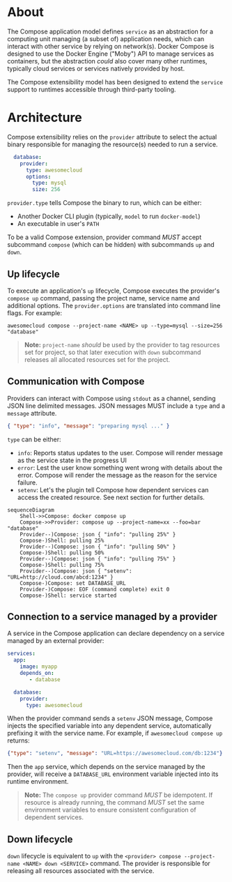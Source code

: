 # About

The Compose application model defines `service` as an abstraction for a computing unit managing (a subset of)
application needs, which can interact with other service by relying on network(s). Docker Compose is designed 
to use the Docker Engine ("Moby") API to manage services as containers, but the abstraction _could_ also cover 
many other runtimes, typically cloud services or services natively provided by host.

The Compose extensibility model has been designed to extend the `service` support to runtimes accessible through
third-party tooling.

# Architecture

Compose extensibility relies on the `provider` attribute to select the actual binary responsible for managing
the resource(s) needed to run a service.

```yaml
  database:
    provider:
      type: awesomecloud
      options:
        type: mysql
        size: 256
```

`provider.type` tells Compose the binary to run, which can be either:
- Another Docker CLI plugin (typically, `model` to run `docker-model`)
- An executable in user's `PATH`

To be a valid Compose extension, provider command *MUST* accept subcommand `compose` (which can be hidden)
with subcommands `up` and `down`.

## Up lifecycle

To execute an application's `up` lifecycle, Compose executes the provider's `compose up` command, passing 
the project name, service name and additional options. The `provider.options` are translated 
into command line flags. For example:
```console
awesomecloud compose --project-name <NAME> up --type=mysql --size=256 "database"
```

> __Note:__ `project-name` _should_ be used by the provider to tag resources
> set for project, so that later execution with `down` subcommand releases 
> all allocated resources set for the project.

## Communication with Compose

Providers can interact with Compose using `stdout` as a channel, sending JSON line delimited messages.
JSON messages MUST include a `type` and a `message` attribute.
```json
{ "type": "info", "message": "preparing mysql ..." }
```

`type` can be either:
- `info`: Reports status updates to the user. Compose will render message as the service state in the progress UI
- `error`: Lest the user know something went wrong with details about the error. Compose will render the message as the reason for the service failure.
- `setenv`: Let's the plugin tell Compose how dependent services can access the created resource. See next section for further details.

```mermaid
sequenceDiagram
    Shell->>Compose: docker compose up
    Compose->>Provider: compose up --project-name=xx --foo=bar "database"
    Provider--)Compose: json { "info": "pulling 25%" }
    Compose-)Shell: pulling 25%
    Provider--)Compose: json { "info": "pulling 50%" }
    Compose-)Shell: pulling 50%
    Provider--)Compose: json { "info": "pulling 75%" }
    Compose-)Shell: pulling 75%
    Provider--)Compose: json { "setenv": "URL=http://cloud.com/abcd:1234" }
    Compose-)Compose: set DATABASE_URL
    Provider-)Compose: EOF (command complete) exit 0
    Compose-)Shell: service started
```

## Connection to a service managed by a provider

A service in the Compose application can declare dependency on a service managed by an external provider: 

```yaml
services:
  app:
    image: myapp 
    depends_on:
       - database

  database:
    provider:
      type: awesomecloud
```

When the provider command sends a `setenv` JSON message, Compose injects the specified variable into any dependent service,
automatically prefixing it with the service name. For example, if `awesomecloud compose up` returns:
```json
{"type": "setenv", "message": "URL=https://awesomecloud.com/db:1234"}
```
Then the `app` service, which depends on the service managed by the provider, will receive a `DATABASE_URL` environment variable injected
into its runtime environment.

> __Note:__  The `compose up` provider command _MUST_ be idempotent. If resource is already running, the command _MUST_ set
> the same environment variables to ensure consistent configuration of dependent services.

## Down lifecycle

`down` lifecycle is equivalent to `up` with the `<provider> compose --project-name <NAME> down <SERVICE>` command.
The provider is responsible for releasing all resources associated with the service. 